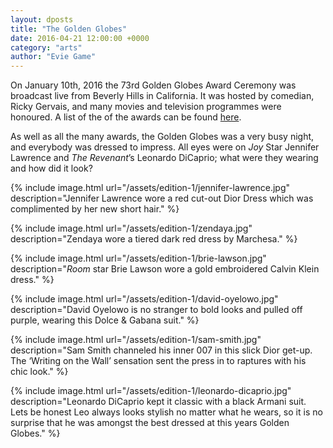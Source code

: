 ```yaml
---
layout: dposts
title: "The Golden Globes"
date: 2016-04-21 12:00:00 +0000
category: "arts"
author: "Evie Game"
---
```

On January 10th, 2016 the 73rd Golden Globes Award Ceremony was broadcast live from Beverly Hills in California. It was hosted by comedian, Ricky Gervais, and many movies and television programmes were honoured. A list of the of the awards can be found [here](http://www.goldenglobes.com/winners-nominees).

As well as all the many awards, the Golden Globes was a very busy night, and everybody was dressed to impress. All eyes were on *Joy* Star Jennifer Lawrence and *The Revenant*’s Leonardo DiCaprio; what were they wearing and how did it look? 

{% include image.html url="/assets/edition-1/jennifer-lawrence.jpg" description="Jennifer Lawrence wore a red cut-out Dior Dress which was complimented by her new short hair." %}

{% include image.html url="/assets/edition-1/zendaya.jpg" description="Zendaya wore a tiered dark red dress by Marchesa." %}

{% include image.html url="/assets/edition-1/brie-lawson.jpg" description="*Room* star Brie Lawson wore a gold embroidered Calvin Klein dress." %}

{% include image.html url="/assets/edition-1/david-oyelowo.jpg" description="David Oyelowo is no stranger to bold looks and pulled off purple, wearing this Dolce & Gabana suit." %}

{% include image.html url="/assets/edition-1/sam-smith.jpg" description="Sam Smith channeled his inner 007 in this slick Dior get-up. The ‘Writing on the Wall’ sensation sent the press in to raptures with his chic look." %}

{% include image.html url="/assets/edition-1/leonardo-dicaprio.jpg" description="Leonardo DiCaprio kept it classic with a black Armani suit. Lets be honest Leo always looks stylish no matter what he wears, so it is no surprise that he was amongst the best dressed at this years Golden Globes." %}
